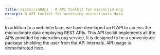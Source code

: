 ```yaml
---
title: microclimRApi - R API toolkit for microclim.org
excerpt: R API toolkit for accessing microclimate data
---
```

In addition to a web interface, we have developed an R API to access the microclimate data employing REST APIs. This API toolkit implements all the APIs provided by microclim.org service. It is designed to be a convenience package shielding the user from the API internals. API usage is demonstrated [here](https://github.com/trenchproject/microclimRapi/blob/master/vignettes/microclim.ipynb).
